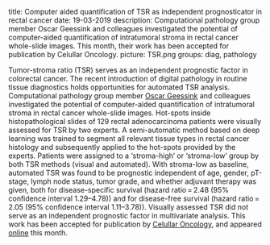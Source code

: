 title: Computer aided quantification of TSR as independent prognosticator in rectal cancer
date: 19-03-2019
description: Computational pathology group member Oscar Geessink and colleagues investigated the potential of computer-aided quantification of intratumoral stroma in rectal cancer whole-slide images. This month, their work has been accepted for publication by Celullar Oncology.
picture: TSR.png
groups: diag, pathology

Tumor-stroma ratio (TSR) serves as an independent prognostic factor in colorectal cancer. The recent introduction of digital pathology in routine tissue diagnostics holds opportunities for automated TSR analysis. Computational pathology group member <a href= "https://www.computationalpathologygroup.eu/members/oscar-geessink/">Oscar Geessink</a>  and colleagues investigated the potential of computer-aided quantification of intratumoral stroma in rectal cancer whole-slide images. Hot-spots inside histopathological slides of 129 rectal adenocarcinoma patients were visually assessed for TSR by two experts. A semi-automatic method based on deep learning was trained to segment all relevant tissue types in rectal cancer histology and subsequently applied to the hot-spots provided by the experts. Patients were assigned to a ‘stroma-high’ or ‘stroma-low’ group by both TSR methods (visual and automated). With stroma-low as baseline, automated TSR was found to be prognostic independent of age, gender, pT-stage, lymph node status, tumor grade, and whether adjuvant therapy was given, both for disease-specific survival (hazard ratio = 2.48 (95% confidence interval 1.29–4.78)) and for disease-free survival (hazard ratio = 2.05 (95% confidence interval 1.11–3.78)). Visually assessed TSR did not serve as an independent prognostic factor in multivariate analysis. This work has been accepted for publication by <a href= "https://link.springer.com/journal/13402">Celullar Oncology</a>, and appeared <a href= "https://link.springer.com/article/10.1007%2Fs13402-019-00429-z">online</a> this month. 
